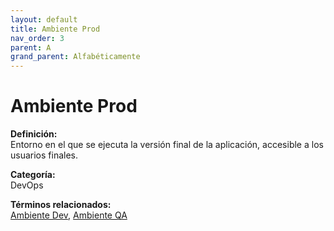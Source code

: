 ```yaml
---
layout: default
title: Ambiente Prod
nav_order: 3
parent: A
grand_parent: Alfabéticamente
---
```


# Ambiente Prod

**Definición:**  
Entorno en el que se ejecuta la versión final de la aplicación, accesible a los usuarios finales.

**Categoría:**  
DevOps  

  


**Términos relacionados:**  
[Ambiente Dev](https://maleniski.github.io/diccionario-angl-tec-mx/docs/alfabeticamente/A/ambiente-dev.html), [Ambiente QA](https://maleniski.github.io/diccionario-angl-tec-mx/docs/alfabeticamente/A/ambiente-qa.html)
